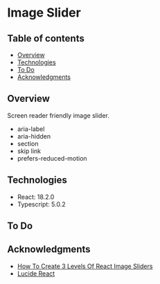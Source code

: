 # Image Slider

## Table of contents

- [Overview](#overview)
- [Technologies](#technologies)
- [To Do](#to-do)
- [Acknowledgments](#acknowledgments)

## Overview
Screen reader friendly image slider.
- aria-label
- aria-hidden
- section
- skip link
- prefers-reduced-motion

## Technologies

- React: 18.2.0
- Typescript: 5.0.2

## To Do

## Acknowledgments
- [How To Create 3 Levels Of React Image Sliders](https://www.youtube.com/watch?v=Kx8XlKRBZx8&ab_channel=WebDevSimplified)
- [Lucide React](https://lucide.dev/guide/packages/lucide-react)
